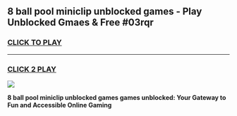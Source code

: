 
## 8 ball pool miniclip unblocked games - Play Unblocked Gmaes & Free #03rqr
<h3>
<a href="https://news.freeplayer.one?title=8_ball_pool_miniclip_unblocked_games&ref=26F">CLICK TO PLAY</a></h3>
<hr>

<h3>
<a href="https://news.freeplayer.one?title=8_ball_pool_miniclip_unblocked_games&ref=26F">CLICK 2 PLAY</a>
  
</h3>

<a href="https://news.freeplayer.one?title=8_ball_pool_miniclip_unblocked_games&ref=26F/"><img src="https://clearcache.store/games.png"></a>


**8 ball pool miniclip unblocked games games unblocked: Your Gateway to Fun and Accessible Online Gaming**

